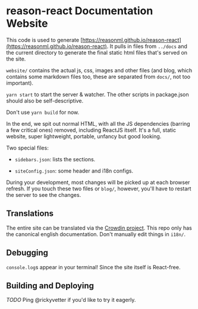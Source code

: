 # reason-react Documentation Website

This code is used to generate [https://reasonml.github.io/reason-react](https://reasonml.github.io/reason-react). It pulls in files from `../docs` and the current directory to generate the final static html files that's served on the site.

`website/` contains the actual js, css, images and other files (and blog, which contains some markdown files too, these are separated from `docs/`, not too important).

`yarn start` to start the server & watcher. The other scripts in package.json should also be self-descriptive.

Don't use `yarn build` for now.

In the end, we spit out normal HTML, with all the JS dependencies (barring a few critical ones) removed, including ReactJS itself. It's a full, static website, super lightweight, portable, unfancy but good looking.

Two special files:

- `sidebars.json`: lists the sections.

- `siteConfig.json`: some header and i18n configs.

During your development, most changes will be picked up at each browser refresh. If you touch these two files or `blog/`, however, you'll have to restart the server to see the changes.

## Translations

The entire site can be translated via the [Crowdin project](https://crowdin.com/project/reason-react). This repo only has the canonical english documentation. Don't manually edit things in `i18n/`.

## Debugging

`console.log`s appear in your terminal! Since the site itself is React-free.

## Building and Deploying

*TODO*
Ping @rickyvetter if you'd like to try it eagerly.
